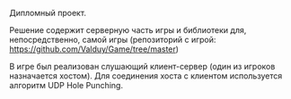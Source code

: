 Дипломный проект.

Решение содержит серверную часть игры и библиотеки для, непосредственно, самой игры (репозиторий с игрой: https://github.com/Valduy/Game/tree/master)

В игре был реализован слушающий клиент-сервер (один из игроков назначается хостом). Для соединения хоста с клиентом используется алгоритм UDP Hole Punching.
